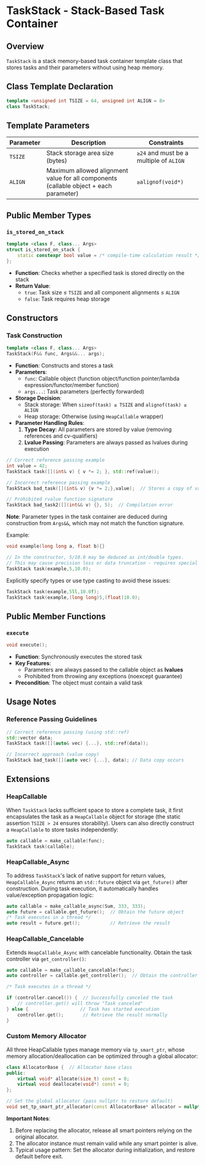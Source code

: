 # TaskStack - Stack-Based Task Container

## Overview
`TaskStack` is a stack memory-based task container template class that stores tasks and their parameters without using heap memory.

## Class Template Declaration
```cpp
template <unsigned int TSIZE = 64, unsigned int ALIGN = 8>
class TaskStack;
```

## Template Parameters
| Parameter | Description                                                                 | Constraints |
|-----------|-----------------------------------------------------------------------------|-------------|
| `TSIZE`   | Stack storage area size (bytes)                                             | `≥24` and must be a multiple of `ALIGN` |
| `ALIGN`   | Maximum allowed alignment value for all components (callable object + each parameter) | `≥alignof(void*)` |

## Public Member Types

### `is_stored_on_stack`
```cpp
template <class F, class... Args>
struct is_stored_on_stack {
    static constexpr bool value = /* compile-time calculation result */;
};
```
- **Function**: Checks whether a specified task is stored directly on the stack
- **Return Value**:
  - `true`: Task size ≤ `TSIZE` and all component alignments ≤ `ALIGN`
  - `false`: Task requires heap storage

## Constructors

### Task Construction
```cpp
template <class F, class... Args>
TaskStack(F&& func, Args&&... args);
```
- **Function**: Constructs and stores a task
- **Parameters**:
  - `func`: Callable object (function object/function pointer/lambda expression/functor/member function)
  - `args...`: Task parameters (perfectly forwarded)
- **Storage Decision**:
  - Stack storage: When `sizeof(task) ≤ TSIZE` and `alignof(task) ≤ ALIGN`
  - Heap storage: Otherwise (using `HeapCallable` wrapper)
- **Parameter Handling Rules**:
  1. **Type Decay**: All parameters are stored by value (removing references and cv-qualifiers)
  2. **Lvalue Passing**: Parameters are always passed as lvalues during execution

```cpp
// Correct reference passing example
int value = 42;
TaskStack task([](int& v) { v *= 2; }, std::ref(value));

// Incorrect reference passing example
TaskStack bad_task([](int& v) {v *= 2;},value);  // Stores a copy of value internally

// Prohibited rvalue function signature
TaskStack bad_task2([](int&& v) {}, 5);  // Compilation error
```

**Note**: Parameter types in the task container are deduced during construction from `Args&&`, which may not match the function signature.

Example:
```cpp
void example(long long a, float b){}

// In the constructor, 5/10.0 may be deduced as int/double types. 
// This may cause precision loss or data truncation - requires special attention
TaskStack task(example,5,10.0);
```
Explicitly specify types or use type casting to avoid these issues:
```cpp
TaskStack task(example,5ll,10.0f);
TaskStack task(example,(long long)5,(float)10.0);
```

## Public Member Functions

### `execute`
```cpp
void execute();
```
- **Function**: Synchronously executes the stored task
- **Key Features**:
  - Parameters are always passed to the callable object as **lvalues**
  - Prohibited from throwing any exceptions (noexcept guarantee)
- **Precondition**: The object must contain a valid task

## Usage Notes

### Reference Passing Guidelines
```cpp
// Correct reference passing (using std::ref)
std::vector data;
TaskStack task([](auto& vec) {...}, std::ref(data));

// Incorrect approach (value copy)
TaskStack bad_task([](auto vec) {...}, data); // Data copy occurs
```

## Extensions  

### HeapCallable  
When `TaskStack` lacks sufficient space to store a complete task, it first encapsulates the task as a `HeapCallable` object for storage (the static assertion `TSIZE > 24` ensures storability). Users can also directly construct a `HeapCallable` to store tasks independently:  
```cpp  
auto callable = make_callable(func);  
TaskStack task(callable);  
```  

### HeapCallable_Async  
To address `TaskStack`'s lack of native support for return values, `HeapCallable_Async` returns an `std::future` object via `get_future()` after construction. During task execution, it automatically handles value/exception propagation logic:  
```cpp  
auto callable = make_callable_async(Sum, 333, 333);  
auto future = callable.get_future();  // Obtain the future object  
/* Task executes in a thread */  
auto result = future.get();           // Retrieve the result  
```  

### HeapCallable_Cancelable  
Extends `HeapCallable_Async` with cancelable functionality. Obtain the task controller via `get_controller()`:  
```cpp  
auto callable = make_callable_cancelable(func);  
auto controller = callable.get_controller();  // Obtain the controller  

/* Task executes in a thread */  

if (controller.cancel()) {  // Successfully canceled the task  
    // controller.get() will throw "Task canceled"  
} else {                   // Task has started execution  
    controller.get();       // Retrieve the result normally  
}  
```  

### Custom Memory Allocator  
All three HeapCallable types manage memory via `tp_smart_ptr`, whose memory allocation/deallocation can be optimized through a global allocator:  
```cpp  
class AllocatorBase {  // Allocator base class  
public:  
    virtual void* allocate(size_t) const = 0;  
    virtual void deallocate(void*) const = 0;  
};  

// Set the global allocator (pass nullptr to restore default)  
void set_tp_smart_ptr_allocator(const AllocatorBase* allocator = nullptr);  
```  
**Important Notes**:  
1. Before replacing the allocator, release all smart pointers relying on the original allocator.  
2. The allocator instance must remain valid while any smart pointer is alive.  
3. Typical usage pattern: Set the allocator during initialization, and restore default before exit.